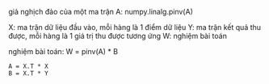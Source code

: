 giả nghịch đảo của một ma trận A:
	numpy.linalg.pinv(A)

X: ma trận dữ liệu đầu vào, mỗi hàng là 1 điểm dữ liệu
Y: ma trận kết quả thu được, mỗi hàng là 1 giá trị thu được tương ứng
W: nghiệm bài toán

nghiệm bài toán:
	W = pinv(A) * B
	
	A = X.T * X
	B = X.T * Y
